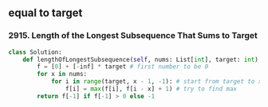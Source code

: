 ## equal to target

### 2915. Length of the Longest Subsequence That Sums to Target

```python
class Solution:
    def lengthOfLongestSubsequence(self, nums: List[int], target: int) -> int:
        f = [0] + [-inf] * target # first number to be 0
        for x in nums:
            for i in range(target, x - 1, -1): # start from target to x, can't choose duplicate
                f[i] = max(f[i], f[i - x] + 1) # try to find max
        return f[-1] if f[-1] > 0 else -1
```